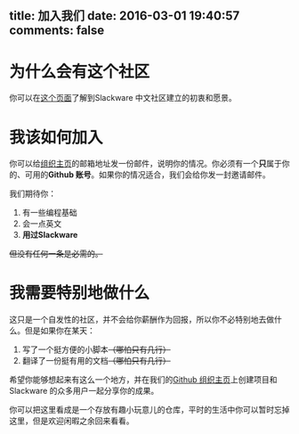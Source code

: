 title: 加入我们
date: 2016-03-01 19:40:57
comments: false
---

# 为什么会有这个社区

你可以在[这个页面][ID_ABOUT]了解到Slackware 中文社区建立的初衷和愿景。

[ID_ABOUT]: /About "为什么会有这个社区"

# 我该如何加入

你可以给[组织主页][ID_GITHUB]的邮箱地址发一份邮件，说明你的情况。你必须有一个**只**属于你的、可用的**Github 账号**。如果你的情况适合，我们会给你发一封邀请邮件。

我们期待你：

1. 有一些编程基础
2. 会一点英文
3. **用过Slackware**

<s>但没有任何一条是必需的。</s>

# 我需要特别地做什么

这只是一个自发性的社区，并不会给你薪酬作为回报，所以你不必特别地去做什么。但是如果你在某天：

1. 写了一个挺方便的小脚本<s>（哪怕只有几行）</s>
2. 翻译了一份挺有用的文档<s>（哪怕只有几行）</s>

希望你能够想起来有这么一个地方，并在我们的[Github 组织主页][ID_GITHUB]上创建项目和Slackware 的众多用户一起分享你的成果。

你可以把这里看成是一个存放有趣小玩意儿的仓库，平时的生活中你可以暂时忘掉这里，但是欢迎闲暇之余回来看看。

[ID_GITHUB]: https://github.com/slackwarecn "访问Github 组织主页"


